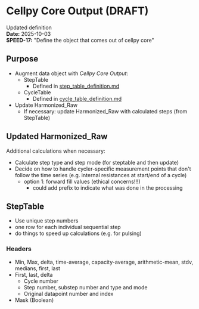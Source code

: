 # Cellpy Core Output (DRAFT)

Updated definition  
**Date:** 2025-10-03  
**SPEED-17:** "Define the object that comes out of cellpy core"

## Purpose
- Augment data object with *Cellpy Core Output*:
  - StepTable
    - Defined in [step_table_definition.md](./step_table_definition.md)
  - CycleTable
    - Defined in [cycle_table_definition.md](./cycle_table_definition.md)
- Update Harmonized_Raw
  - If necessary: update Harmonized_Raw with calculated steps (from StepTable)


## Updated Harmonized_Raw

Additional calculations when necessary:
- Calculate step type and step mode (for steptable and then update)
- Decide on how to handle cycler-specific measurement points that don't follow the time series (e.g. internal resistances at start/end of a cycle)
  - option 1: forward fill values (ethical concerns!!!)
    - could add prefix to indicate what was done in the processing


## StepTable
- Use unique step numbers
- one row for each individual sequential step
- do things to speed up calculations (e.g. for pulsing)

### Headers
- Min, Max, delta, time-average, capacity-average, arithmetic-mean, stdv, medians, first, last
- First, last, delta
  - Cycle number
  - Step number, substep number and type and mode
  - Original datapoint number and index
- Mask (Boolean)


